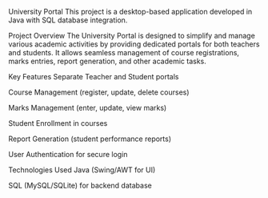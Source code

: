 University Portal
This project is a desktop-based application developed in Java with SQL database integration.

Project Overview
The University Portal is designed to simplify and manage various academic activities by providing dedicated portals for both teachers and students.
It allows seamless management of course registrations, marks entries, report generation, and other academic tasks.

Key Features
Separate Teacher and Student portals

Course Management (register, update, delete courses)

Marks Management (enter, update, view marks)

Student Enrollment in courses

Report Generation (student performance reports)

User Authentication for secure login

Technologies Used
Java (Swing/AWT for UI)

SQL (MySQL/SQLite) for backend database

